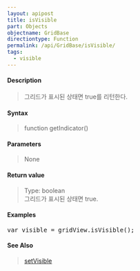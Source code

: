 ```yaml
---
layout: apipost
title: isVisible
part: Objects
objectname: GridBase
directiontype: Function
permalink: /api/GridBase/isVisible/
tags:
  - visible
---
```



#### Description

> 그리드가 표시된 상태면 true를 리턴한다.

#### Syntax

> function getIndicator()

#### Parameters

> None

#### Return value

> Type: boolean  
> 그리드가 표시된 상태면 true.

#### Examples 

<pre class="prettyprint">
var visible = gridView.isVisible();
</pre>

#### See Also
> [setVisible](/api/GridBase/setVisible)